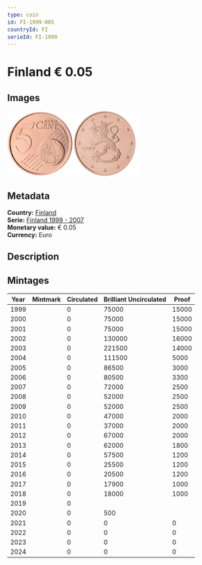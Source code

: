 ```yaml
---
type: coin
id: FI-1999-005
countryId: FI
serieId: FI-1999
---
```


# Finland € 0.05

## Images

<img src="../../../Images/common-2002-005.webp" height="150" alt="Front image"><img src="Images/finland-1999-005.webp" height="150" alt="Back image">

## Metadata

**Country:** [Finland](../index.md)\
**Serie:** [Finland 1999 - 2007](index.md)\
**Monetary value:** € 0.05\
**Currency:** Euro

## Description

## Mintages

| Year | Mintmark | Circulated | Brilliant Uncirculated | Proof |
| ---- | -------- | ---------- | ---------------------- | ----- |
| 1999 |          | 0          | 75000                  | 15000 |
| 2000 |          | 0          | 75000                  | 15000 |
| 2001 |          | 0          | 75000                  | 15000 |
| 2002 |          | 0          | 130000                 | 16000 |
| 2003 |          | 0          | 221500                 | 14000 |
| 2004 |          | 0          | 111500                 | 5000  |
| 2005 |          | 0          | 86500                  | 3000  |
| 2006 |          | 0          | 80500                  | 3300  |
| 2007 |          | 0          | 72000                  | 2500  |
| 2008 |          | 0          | 52000                  | 2500  |
| 2009 |          | 0          | 52000                  | 2500  |
| 2010 |          | 0          | 47000                  | 2000  |
| 2011 |          | 0          | 37000                  | 2000  |
| 2012 |          | 0          | 67000                  | 2000  |
| 2013 |          | 0          | 62000                  | 1800  |
| 2014 |          | 0          | 57500                  | 1200  |
| 2015 |          | 0          | 25500                  | 1200  |
| 2016 |          | 0          | 20500                  | 1200  |
| 2017 |          | 0          | 17900                  | 1000  |
| 2018 |          | 0          | 18000                  | 1000  |
| 2019 |          | 0          |                        |       |
| 2020 |          | 0          | 500                    |       |
| 2021 |          | 0          | 0                      | 0     |
| 2022 |          | 0          | 0                      | 0     |
| 2023 |          | 0          | 0                      | 0     |
| 2024 |          | 0          | 0                      | 0     |
